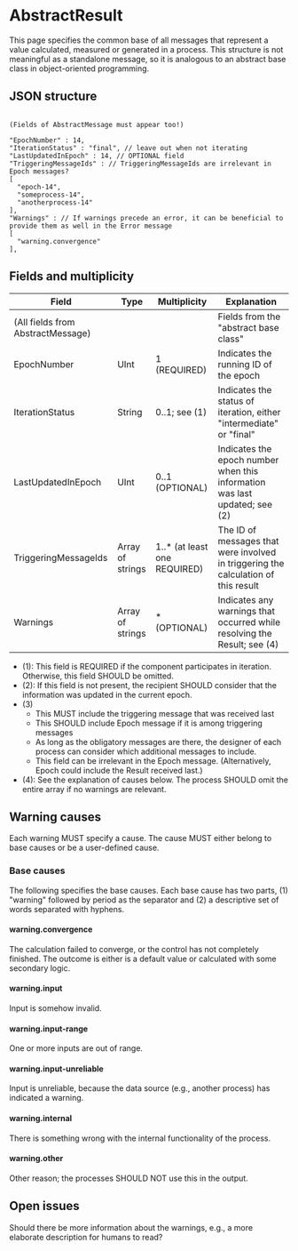 # AbstractResult

This page specifies the common base of all messages that represent a value calculated, measured or generated in a process. This structure is not meaningful as a standalone message, so it is analogous to an abstract base class in object-oriented programming.


## JSON structure

```nohighlight

(Fields of AbstractMessage must appear too!)

"EpochNumber" : 14,
"IterationStatus" : "final", // leave out when not iterating
"LastUpdatedInEpoch" : 14, // OPTIONAL field
"TriggeringMessageIds" : // TriggeringMessageIds are irrelevant in Epoch messages?
[
  "epoch-14",
  "someprocess-14",
  "anotherprocess-14"
],
"Warnings" : // If warnings precede an error, it can be beneficial to provide them as well in the Error message
[
  "warning.convergence"
],
```


## Fields and multiplicity

| Field | Type | Multiplicity | Explanation |
|-|-|-|-|
| (All fields from AbstractMessage) | | | Fields from the "abstract base class" |
| EpochNumber | UInt | 1 (REQUIRED) | Indicates the running ID of the epoch |
| IterationStatus | String | 0..1; see (1) | Indicates the status of iteration, either "intermediate" or "final" |
| LastUpdatedInEpoch | UInt | 0..1 (OPTIONAL) | Indicates the epoch number when this information was last updated; see (2) |
| TriggeringMessageIds | Array of strings | 1..* (at least one REQUIRED) | The ID of messages that were involved in triggering the calculation of this result |
| Warnings | Array of strings | * (OPTIONAL) | Indicates any warnings that occurred while resolving the Result; see (4) |

- (1): This field is REQUIRED if the component participates in iteration. Otherwise, this field SHOULD be omitted.
- (2): If this field is not present, the recipient SHOULD consider that the information was updated in the current epoch.
- (3)
    - This MUST include the triggering message that was received last
    - This SHOULD include Epoch message if it is among triggering messages
    - As long as the obligatory messages are there, the designer of each process can consider which additional messages to include.
    - This field can be irrelevant in the Epoch message. (Alternatively, Epoch could include the Result received last.)
- (4): See the explanation of causes below. The process SHOULD omit the entire array if no warnings are relevant.


## Warning causes

Each warning MUST specify a cause. The cause MUST either belong to base causes or be a user-defined cause.

### Base causes

The following specifies the base causes. Each base cause has two parts, (1) "warning" followed by period as the separator and (2) a descriptive set of words separated with hyphens.

#### warning.convergence
The calculation failed to converge, or the control has not completely finished. The outcome is either is a default value or calculated with some secondary logic.

#### warning.input
Input is somehow invalid.

#### warning.input-range
One or more inputs are out of range.

#### warning.input-unreliable
Input is unreliable, because the data source (e.g., another process) has indicated a warning.

#### warning.internal
There is something wrong with the internal functionality of the process.

#### warning.other
Other reason; the processes SHOULD NOT use this in the output.



## Open issues

Should there be more information about the warnings, e.g., a more elaborate description for humans to read?
